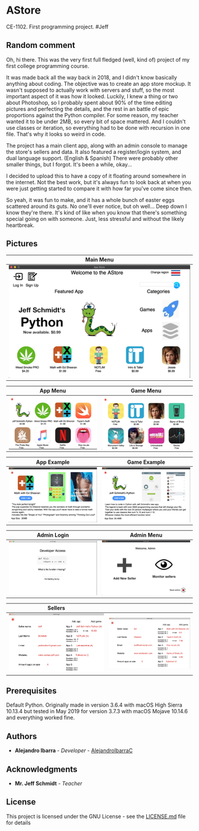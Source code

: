 # AStore
CE-1102. First programming project. #Jeff

## Random comment
  Oh, hi there. This was the very first full fledged (well, kind of) project of my first college programming course.
  
  It was made back all the way back in 2018, and I didn't know basically anything about coding. 
  The objective was to create an app store mockup. 
  It wasn't supposed to actually work with servers and stuff, so the most important aspect of it was how it looked. 
  Luckily, I knew a thing or two about Photoshop, so I probably spent about 90% of the time editing pictures and perfecting the details, and the rest in an battle of epic proportions against the Python compiler.
  For some reason, my teacher wanted it to be under 2MB, so every bit of space mattered. And I couldn't use classes or iteration, so everything had to be done with recursion in one file. That's why it looks so weird in code.
  
  The project has a main client app, along with an admin console to manage the store's sellers and data. 
  It also featured a register/login system, and dual language support. (English & Spanish) There were probably other smaller things, but I forgot. It's been a while, okay...
  
  I decided to upload this to have a copy of it floating around somewhere in the internet. 
  Not the best work, but it's always fun to look back at when you were just getting started to compare it with how far you've come since then.
  
  So yeah, it was fun to make, and it has a whole bunch of easter eggs scattered around its guts.
  No one'll ever notice, but oh well... Deep down I know they're there. 
  It's kind of like when you know that there's something special going on with someone. 
  Just, less stressful and without the likely heartbreak.

## Pictures

Main Menu                  |
:-------------------------:|
![](readme-images/menu.png)|

App Menu                        |Game Menu                      |
:------------------------------:|:------------------------------:
![](readme-images/appmenu.png)  |  ![](readme-images/gamemenu.png)

App Example                |Game Example              |
:-------------------------:|:-------------------------:
![](readme-images/app-ex.png)  |  ![](readme-images/game-ex.png)

Admin Login                 |Admin Menu               |
:-------------------------:|:-------------------------:
![](readme-images/admin-login.png)  |  ![](readme-images/admin-menu.png)

Sellers                    |                          | 
:-------------------------:|:-------------------------:
![](readme-images/seller1.png)  |  ![](readme-images/seller2.png)

## Prerequisites

Default Python. Originally made in version 3.6.4 with macOS High Sierra 10.13.4 but tested in May 2019 for version 3.7.3 with macOS Mojave 10.14.6 and everything worked fine.

## Authors

* **Alejandro Ibarra** - *Developer* - [AlejandroIbarraC](https://github.com/AlejandroIbarraC)

## Acknowledgments

* **Mr. Jeff Schmidt** - *Teacher* 

## License

This project is licensed under the GNU License - see the [LICENSE.md](LICENSE.md) file for details
